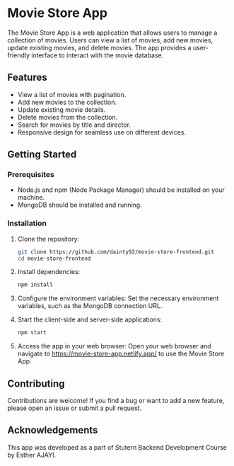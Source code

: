 # Movie Store App

The Movie Store App is a web application that allows users to manage a collection of movies. Users can view a list of movies, add new movies, update existing movies, and delete movies. The app provides a user-friendly interface to interact with the movie database.

## Features

- View a list of movies with pagination.
- Add new movies to the collection.
- Update existing movie details.
- Delete movies from the collection.
- Search for movies by title and director.
- Responsive design for seamless use on different devices.

## Getting Started

### Prerequisites

- Node.js and npm (Node Package Manager) should be installed on your machine.
- MongoDB should be installed and running.

### Installation

1. Clone the repository:

   ```bash
   git clone https://github.com/dainty92/movie-store-frontend.git
   cd movie-store-frontend
   ```

2. Install dependencies:
    ```bash
    npm install
    ```

3. Configure the environment variables:
Set the necessary environment variables, such as the MongoDB connection URL.

4. Start the client-side and server-side applications:
    ```bash
    npm start
    ```

5. Access the app in your web browser:
Open your web browser and navigate to https://movie-store-app.netlify.app/ to use the Movie Store App.

## Contributing

Contributions are welcome! If you find a bug or want to add a new feature, please open an issue or submit a pull request.

## Acknowledgements

This app was developed as a part of Stutern Backend Development Course by Esther AJAYI.